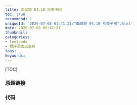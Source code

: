 ```yaml
---
title: 面试题 04.10 检查子树
toc: true
recommend: 1
uniqueId: '2020-07-08 01:41:21/"面试题 04.10 检查子树".html'
date: 2020-07-08 09:41:21
thumbnail:
categories:
- leetcode
- 程序员面试金典
tags:
keywords:
---
```


[TOC]

<!--more-->

### 原题链接



### 代码

```python

```

